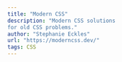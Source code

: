 ```yaml
---
title: "Modern CSS"
description: "Modern CSS solutions
for old CSS problems."
author: "Stephanie Eckles"
url: "https://moderncss.dev/"
tags: CSS
---
```

